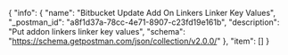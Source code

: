{
  "info": {
    "name": "Bitbucket Update Add On Linkers Linker Key Values",
    "_postman_id": "a8f1d37a-78cc-4e71-8907-c23fd19e161b",
    "description": "Put addon linkers linker key values",
    "schema": "https://schema.getpostman.com/json/collection/v2.0.0/"
  },
  "item": []
}